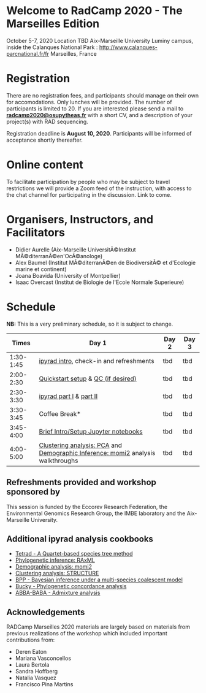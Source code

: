 # Welcome to RadCamp 2020 - The Marseilles Edition

October 5-7, 2020
Location TBD
Aix-Marseille University
Luminy campus, inside the Calanques National Park : http://www.calanques-parcnational.fr/fr
Marseilles, France

# Registration
There are no registration fees, and participants should manage on their own
for accomodations. Only lunches will be provided. The number of participants
is limited to 20. If you are interested please send a mail to
**radcamp2020@osupytheas.fr** with a short CV, and a description of your project(s)
with RAD sequencing.

Registration deadline is **August 10, 2020**. Participants will be informed of
acceptance shortly thereafter.

# Online content
To facilitate participation by people who may be subject to travel
restrictions we will provide a Zoom feed of the instruction, with access
to the chat channel for participating in the discussion. Link to come.

# Organisers, Instructors, and Facilitators

  - Didier Aurelle (Aix-Marseille UniversitÃ©Institut MÃ©diterranÃ©en'OcÃ©anologe)
  - Alex Baumel (Institut MÃ©diterranÃ©en de BiodiversitÃ© et d'Ecologie marine et continent)
  - Joana Boavida (University of Montpellier)
  - Isaac Overcast (Institut de Biologie de l'Ecole Normale Superieure)

# Schedule

__NB:__ This is a very preliminary schedule, so it is subject to change.

Times           | Day 1 | Day 2 | Day 3 |
-----           | ------ | ------ | ------ |
1:30-1:45       | [ipyrad intro](00_Intro_RAD.md), check-in and refreshments | tbd | tbd |
2:00-2:30      | [Quickstart setup](ipyrad_Install_Quickstart.md) & [QC (if desired)](01_setup_qc.md) | tbd | tbd |
2:30-3:30     | [ipyrad part I](02_ipyrad_partI_CLI.md) & [part II](03_ipyrad_partII_CLI.md)| tbd | tbd |
3:30-3:45     | Coffee Break\* | tbd | tbd |
3:45-4:00     | [Brief Intro/Setup Jupyter notebooks](Jupyter_Notebook_Setup.md) | tbd | tbd |
4:00-5:00     | [Clustering analysis: PCA](04_PCA_API.md) and [Demographic Inference: momi2](07_momi2_API.md) analysis walkthroughs | tbd | tbd |

## Refreshments provided and workshop sponsored by 
This session is funded by the Eccorev Research Federation, the Environmental
Genomics Research Group, the IMBE laboratory and the Aix-Marseille University.

## Additional ipyrad analysis cookbooks
* [Tetrad - A Quartet-based species tree method](https://nbviewer.jupyter.org/github/dereneaton/ipyrad/blob/master/tests/cookbook-tetrad.ipynb)
* [Phylogenetic inference: RAxML](06_RAxML_API.md)
* [Demographic analysis: momi2](07_momi2_API.md)
* [Clustering analysis: STRUCTURE](05_STRUCTURE_API.md)
* [BPP - Bayesian inference under a multi-species coalescent model](https://nbviewer.jupyter.org/github/dereneaton/ipyrad/blob/master/tests/cookbook-bpp-species-delimitation.ipynb)
* [Bucky - Phylogenetic concordance analysis](https://nbviewer.jupyter.org/github/dereneaton/ipyrad/blob/master/tests/cookbook-bucky.ipynb)
* [ABBA-BABA - Admixture analysis](https://nbviewer.jupyter.org/github/dereneaton/ipyrad/blob/master/tests/cookbook-abba-baba.ipynb)

## Acknowledgements
RADCamp Marseilles 2020 materials are largely based on materials from previous
realizations of the workshop which included important contributions from:
* Deren Eaton
* Mariana Vasconcellos
* Laura Bertola
* Sandra Hoffberg
* Natalia Vasquez
* Francisco Pina Martins
